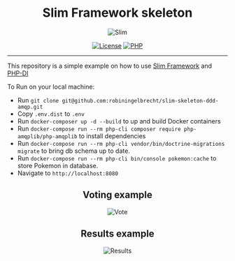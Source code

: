 <h1 align="center">Slim Framework skeleton</h1>

<p align="center">
	<img src="https://github.com/robiningelbrecht/slim-skeleton-ddd-amqp/raw/master/readme/slim.webp" alt="Slim">
</p>

<p align="center">
<a href="https://github.com/robiningelbrecht/slim-skeleton-ddd-amqp/blob/master/LICENSE"><img src="https://img.shields.io/github/license/robiningelbrecht/slim-skeleton-ddd-amqp?color=428f7e&logo=open%20source%20initiative&logoColor=white" alt="License"></a>
<a href="https://php.net/"><img src="https://img.shields.io/packagist/php-v/robiningelbrecht/slim-skeleton-ddd-amqp/dev-master?color=777bb3&logo=php&logoColor=white" alt="PHP"></a>
</p>

---

This repository is a simple example on how to use <a href="https://github.com/slimphp/Slim">Slim Framework</a> and <a href="https://github.com/PHP-DI/PHP-DI">PHP-DI</a>

To Run on your local machine:

* Run `git clone git@github.com:robiningelbrecht/slim-skeleton-ddd-amqp.git`
* Copy `.env.dist` to `.env`
* Run `docker-composer up -d --build` to up and build Docker containers
* Run `docker-compose run --rm php-cli composer require php-amqplib/php-amqplib` to install dependencies
* Run `docker-compose run --rm php-cli vendor/bin/doctrine-migrations migrate` to bring db schema up to date.
* Run `docker-compose run --rm php-cli bin/console pokemon:cache` to store Pokemon in database.
* Navigate to `http://localhost:8080`

<h2 align="center">Voting example</h2>
<p align="center">
  <img src="https://github.com/robiningelbrecht/the-coolest-pokemon/raw/master/readme/vote.webp" alt="Vote">
</p>

<h2 align="center">Results example</h2>
<p align="center">
  <img src="https://github.com/robiningelbrecht/the-coolest-pokemon/raw/master/readme/results.webp" alt="Results">
</p>
